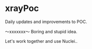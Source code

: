 # xrayPoc

Daily updates and improvements to POC.


～xxxxxxx～
Boring and stupid idea.

Let's work together and use Nuclei..
